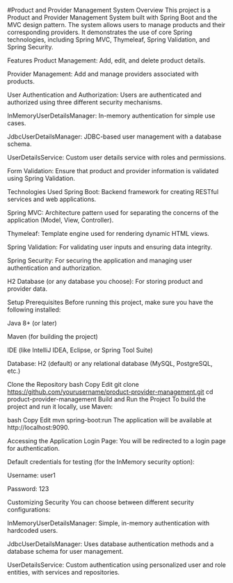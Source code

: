 #Product and Provider Management System
Overview
This project is a Product and Provider Management System built with Spring Boot and the MVC design pattern. The system allows users to manage products and their corresponding providers. It demonstrates the use of core Spring technologies, including Spring MVC, Thymeleaf, Spring Validation, and Spring Security.

Features
Product Management: Add, edit, and delete product details.

Provider Management: Add and manage providers associated with products.

User Authentication and Authorization: Users are authenticated and authorized using three different security mechanisms.

InMemoryUserDetailsManager: In-memory authentication for simple use cases.

JdbcUserDetailsManager: JDBC-based user management with a database schema.

UserDetailsService: Custom user details service with roles and permissions.

Form Validation: Ensure that product and provider information is validated using Spring Validation.

Technologies Used
Spring Boot: Backend framework for creating RESTful services and web applications.

Spring MVC: Architecture pattern used for separating the concerns of the application (Model, View, Controller).

Thymeleaf: Template engine used for rendering dynamic HTML views.

Spring Validation: For validating user inputs and ensuring data integrity.

Spring Security: For securing the application and managing user authentication and authorization.

H2 Database (or any database you choose): For storing product and provider data.

Setup
Prerequisites
Before running this project, make sure you have the following installed:

Java 8+ (or later)

Maven (for building the project)

IDE (like IntelliJ IDEA, Eclipse, or Spring Tool Suite)

Database: H2 (default) or any relational database (MySQL, PostgreSQL, etc.)

Clone the Repository
bash
Copy
Edit
git clone https://github.com/yourusername/product-provider-management.git
cd product-provider-management
Build and Run the Project
To build the project and run it locally, use Maven:

bash
Copy
Edit
mvn spring-boot:run
The application will be available at http://localhost:9090.

Accessing the Application
Login Page: You will be redirected to a login page for authentication.

Default credentials for testing (for the InMemory security option):

Username: user1

Password: 123

Customizing Security
You can choose between different security configurations:

InMemoryUserDetailsManager: Simple, in-memory authentication with hardcoded users.

JdbcUserDetailsManager: Uses database authentication methods and a database schema for user management.

UserDetailsService: Custom authentication using personalized user and role entities, with services and repositories.
